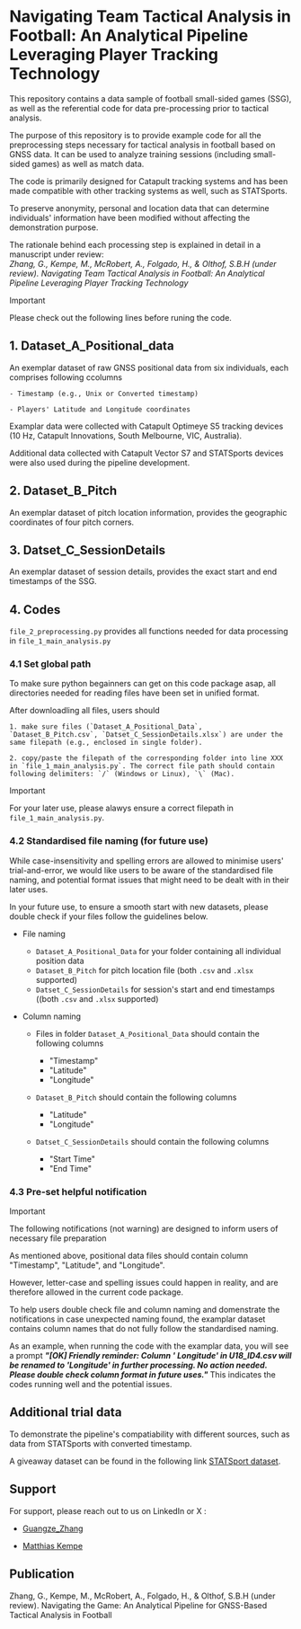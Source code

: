 # Navigating Team Tactical Analysis in Football: An Analytical Pipeline Leveraging Player Tracking Technology

This repository contains a data sample of football small-sided games (SSG), as well as the referential code for data pre-processing prior to tactical analysis.

The purpose of this repository is to provide example code for all the preprocessing steps necessary for tactical analysis in football based on GNSS data. It can be used to analyze training sessions (including small-sided games) as well as match data.

The code is primarily designed for Catapult tracking systems and has been made compatible with other tracking systems as well, such as STATSports.

To preserve anonymity, personal and location data that can determine individuals' information have been modified without affecting the demonstration purpose.

The rationale behind each processing step is explained in detail in a manuscript under review:<br />
_Zhang, G., Kempe, M., McRobert, A., Folgado, H., & Olthof, S.B.H (under review). Navigating Team Tactical Analysis in Football: An Analytical Pipeline Leveraging Player Tracking Technology_
   
> [!IMPORTANT]
> Please check out the following lines before runing the code.


## 1. Dataset_A_Positional_data

An exemplar dataset of raw GNSS positional data from six individuals, each comprises following ccolumns

    - Timestamp (e.g., Unix or Converted timestamp)

    - Players' Latitude and Longitude coordinates

Examplar data were collected with Catapult Optimeye S5 tracking devices (10 Hz, Catapult Innovations, South Melbourne, VIC, Australia).

Additional data collected with Catapult Vector S7 and STATSports devices were also used during the pipeline development.


## 2. Dataset_B_Pitch

An exemplar dataset of pitch location information, provides the geographic coordinates of four pitch corners.


## 3. Datset_C_SessionDetails

An exemplar dataset of session details, provides the exact start and end timestamps of the SSG.


## 4. Codes

`file_2_preprocessing.py` provides all functions needed for data processing in `file_1_main_analysis.py`


### 4.1 Set global path

To make sure python begainners can get on this code package asap, all directories needed for reading files have been set in unified format.

After downloadling all files, users should 
    
    1. make sure files (`Dataset_A_Positional_Data`, `Dataset_B_Pitch.csv`, `Datset_C_SessionDetails.xlsx`) are under the same filepath (e.g., enclosed in single folder).
    
    2. copy/paste the filepath of the corresponding folder into line XXX in `file_1_main_analysis.py`. The correct file path should contain following delimiters: `/` (Windows or Linux), `\` (Mac).

> [!IMPORTANT]
> For your later use, please alawys ensure a correct filepath in `file_1_main_analysis.py`.


### 4.2 Standardised file naming (for future use)

While case-insensitivity and spelling errors are allowed to minimise users' trial-and-error, we would like users to be aware of the standardised file naming, and potential format issues that might need to be dealt with in their later uses.

In your future use, to ensure a smooth start with new datasets, please double check if your files follow the guidelines below.

- File naming

    - `Dataset_A_Positional_Data` for your folder containing all individual position data
    - `Dataset_B_Pitch` for pitch location file (both `.csv` and `.xlsx` supported)
    - `Datset_C_SessionDetails` for session's start and end timestamps ((both `.csv` and `.xlsx` supported)

- Column naming

    - Files in folder `Dataset_A_Positional_Data` should contain the following columns
        - "Timestamp"
        - "Latitude"
        - "Longitude"
    
    - `Dataset_B_Pitch` should contain the following columns
        - "Latitude"
        - "Longitude"
    
    - `Datset_C_SessionDetails` should contain the following columns
        - "Start Time"
        - "End Time"

### 4.3 Pre-set helpful notification

> [!IMPORTANT]
> The following notifications (not warning) are designed to inform users of necessary file preparation

As mentioned above, positional data files should contain column "Timestamp", "Latitude", and "Longitude".
    
However, letter-case and spelling issues could happen in reality, and are therefore allowed in the current code package.
    
To help users double check file and column naming and domenstrate the notifications in case unexpected naming found, the examplar dataset contains column names that do not fully follow the standardised naming.
    
As an example, when running the code with the examplar data, you will see a prompt **_"[OK] Friendly reminder: Column ' Longitude' in U18_ID4.csv will be renamed to 'Longitude' in further processing. No action needed. Please double check column format in future uses."_** This indicates the codes running well and the potential issues.
    
## Additional trial data

To demonstrate the pipeline's compatiability with different sources, such as data from STATSports with converted timestamp.

A giveaway dataset can be found in the following link [STATSport dataset](https://github.com/latilongitude/Positional_STATSports).


## Support

For support, please reach out to us on LinkedIn or X : <br />
- [Guangze_Zhang](https://www.linkedin.com/in/guangze-zhang-5902a2178) <br />
* [Matthias Kempe](https://www.linkedin.com/in/matthias-kempe-268208168) <br />

## Publication
Zhang, G., Kempe, M., McRobert, A., Folgado, H., & Olthof, S.B.H (under review). Navigating the Game: An Analytical Pipeline for GNSS-Based Tactical Analysis in Football   

